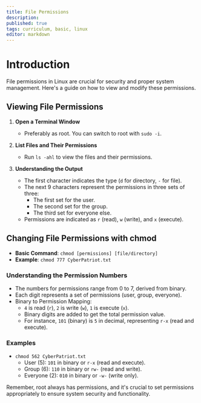 ```yaml
---
title: File Permissions
description: 
published: true
tags: curriculum, basic, linux
editor: markdown
---
```

# Introduction 

File permissions in Linux are crucial for security and proper system management. Here's a guide on how to view and modify these permissions.

## Viewing File Permissions

1. **Open a Terminal Window**
   - Preferably as root. You can switch to root with `sudo -i`.

2. **List Files and Their Permissions**
   - Run `ls -ahl` to view the files and their permissions.

3. **Understanding the Output**
   - The first character indicates the type (`d` for directory, `-` for file).
   - The next 9 characters represent the permissions in three sets of three:
     - The first set for the user.
     - The second set for the group.
     - The third set for everyone else.
   - Permissions are indicated as `r` (read), `w` (write), and `x` (execute).

## Changing File Permissions with chmod

- **Basic Command**: `chmod [permissions] [file/directory]`
- **Example**: `chmod 777 CyberPatriot.txt`

### Understanding the Permission Numbers

- The numbers for permissions range from 0 to 7, derived from binary.
- Each digit represents a set of permissions (user, group, everyone).
- Binary to Permission Mapping:
  - `4` is read (`r`), `2` is write (`w`), `1` is execute (`x`).
  - Binary digits are added to get the total permission value.
  - For instance, `101` (binary) is `5` in decimal, representing `r-x` (read and execute).

### Examples

- `chmod 562 CyberPatriot.txt`
  - User (5): `101` in binary or `r-x` (read and execute).
  - Group (6): `110` in binary or `rw-` (read and write).
  - Everyone (2): `010` in binary or `-w-` (write only).

Remember, root always has permissions, and it's crucial to set permissions appropriately to ensure system security and functionality.
